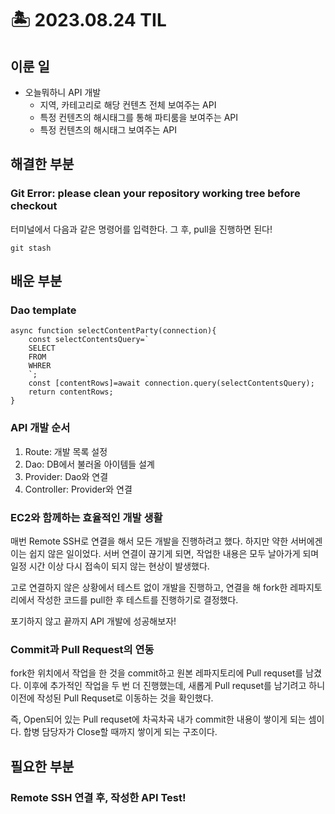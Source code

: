 # 🏝️ 2023.08.24 TIL
## 이룬 일
- 오늘뭐하니 API 개발
    - 지역, 카테고리로 해당 컨텐츠 전체 보여주는 API
    - 특정 컨텐츠의 해시태그를 통해 파티룸을 보여주는 API
    - 특정 컨텐츠의 해시태그 보여주는 API
## 해결한 부분
### Git Error: please clean your repository working tree before checkout
터미널에서 다음과 같은 명령어를 입력한다. 그 후, pull을 진행하면 된다!
```
git stash
```
## 배운 부분
### Dao template
```
async function selectContentParty(connection){
    const selectContentsQuery=`
    SELECT
    FROM
    WHRER
    `;
    const [contentRows]=await connection.query(selectContentsQuery);
    return contentRows;
}
```
### API 개발 순서
1. Route: 개발 목록 설정
2. Dao: DB에서 불러올 아이템들 설계
3. Provider: Dao와 연결
4. Controller: Provider와 연결

### EC2와 함께하는 효율적인 개발 생활
매번 Remote SSH로 연결을 해서 모든 개발을 진행하려고 했다. 하지만 약한 서버에겐 이는 쉽지 않은 일이었다. 서버 연결이 끊기게 되면, 작업한 내용은 모두 날아가게 되며 일정 시간 이상 다시 접속이 되지 않는 현상이 발생했다. 

고로 연결하지 않은 상황에서 테스트 없이 개발을 진행하고, 연결을 해 fork한 레파지토리에서 작성한 코드를 pull한 후 테스트를 진행하기로 결정했다.

포기하지 않고 끝까지 API 개발에 성공해보자!

### Commit과 Pull Request의 연동
fork한 위치에서 작업을 한 것을 commit하고 원본 레파지토리에 Pull requset를 남겼다. 이후에 추가적인 작업을 두 번 더 진행했는데, 새롭게 Pull requset를 남기려고 하니 이전에 작성된 Pull Requset로 이동하는 것을 확인했다.

즉, Open되어 있는 Pull requset에 차곡차곡 내가 commit한 내용이 쌓이게 되는 셈이다. 합병 담당자가 Close할 때까지 쌓이게 되는 구조이다.

## 필요한 부분
### Remote SSH 연결 후, 작성한 API Test!
